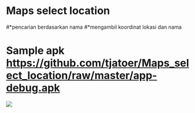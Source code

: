 # Maps select location

#*pencarian berdasarkan nama
#*mengambil koordinat lokasi dan nama
# Sample apk https://github.com/tjatoer/Maps_select_location/raw/master/app-debug.apk
<img src="https://github.com/tjatoer/Maps_select_location/raw/master/ss.png"/>
